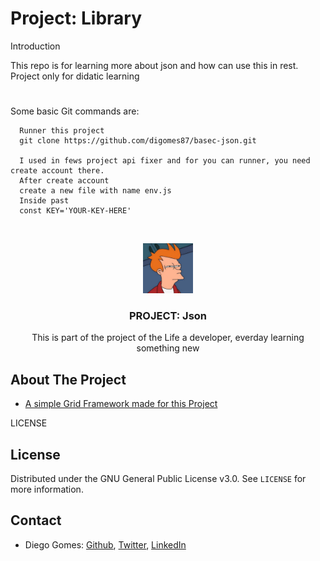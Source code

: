 # Project: Library
Introduction

This repo is for learning more about json and how can use this in rest.
Project only for didatic learning
# 

Some basic Git commands are:
```
  Runner this project 
  git clone https://github.com/digomes87/basec-json.git

  I used in fews project api fixer and for you can runner, you need create account there.
  After create account 
  create a new file with name env.js
  Inside past
  const KEY='YOUR-KEY-HERE'
```

<br />
<p align="center">
  <a href="https://github.com/digomes87/basec-json">
    <img src="img/me.jpeg" alt="Logo" width="80" height="80">
  </a>

  <h3 align="center">PROJECT: Json</h3>

  <p align="center">
    This is part of the project of the Life a developer, everday learning something new
    <br />
  </p>
</p>

<!-- ABOUT THE PROJECT -->
## About The Project


* [A simple Grid Framework made for this Project](https)

LICENSE
## License

Distributed under the GNU General Public License v3.0. See `LICENSE` for more information.

<!-- CONTACT -->
## Contact

* Diego Gomes: [Github](https://github.com/digomes87), [Twitter](https://twitter.com/devdiegogo),
[LinkedIn](https://www.linkedin.com/in/diego-gomes-6b208384/)



[product-screenshot]: img/mockup.png
